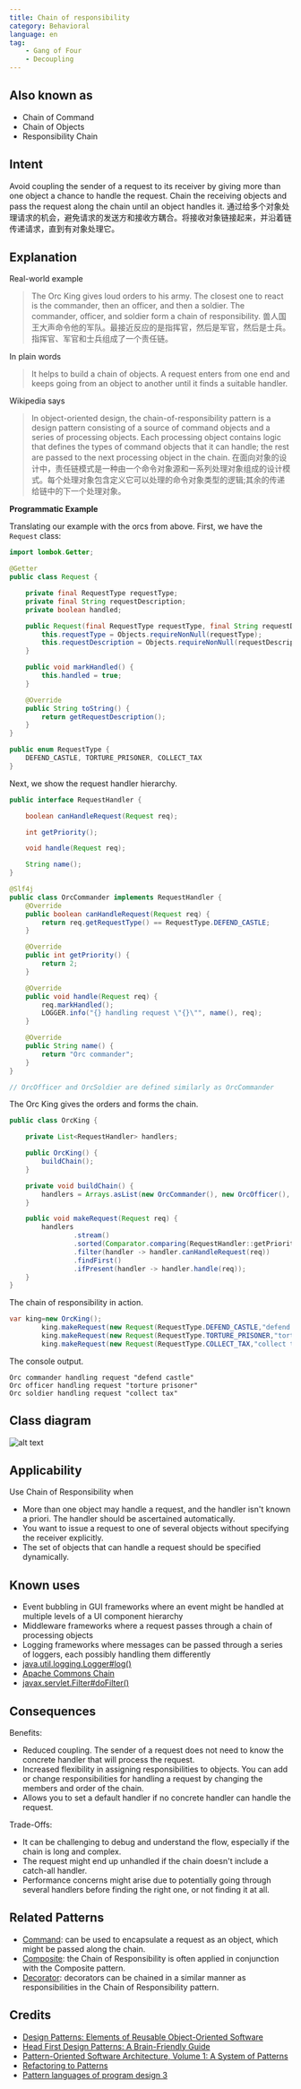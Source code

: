 ```yaml
---
title: Chain of responsibility
category: Behavioral
language: en
tag:
    - Gang of Four
    - Decoupling
---
```


## Also known as

* Chain of Command
* Chain of Objects
* Responsibility Chain

## Intent

Avoid coupling the sender of a request to its receiver by giving more than one object a chance to handle the request. Chain the receiving objects and pass the request along the chain until an object handles it.
通过给多个对象处理请求的机会，避免请求的发送方和接收方耦合。将接收对象链接起来，并沿着链传递请求，直到有对象处理它。

## Explanation

Real-world example

> The Orc King gives loud orders to his army. The closest one to react is the commander, then an officer, and then a soldier. The commander, officer, and soldier form a chain of responsibility.
> 兽人国王大声命令他的军队。最接近反应的是指挥官，然后是军官，然后是士兵。指挥官、军官和士兵组成了一个责任链。

In plain words

> It helps to build a chain of objects. A request enters from one end and keeps going from an object to another until it finds a suitable handler.

Wikipedia says

> In object-oriented design, the chain-of-responsibility pattern is a design pattern consisting of a source of command objects and a series of processing objects. Each processing object contains logic that defines the types of command objects that it can handle; the rest are passed to the next processing object in the chain.
> 在面向对象的设计中，责任链模式是一种由一个命令对象源和一系列处理对象组成的设计模式。每个处理对象包含定义它可以处理的命令对象类型的逻辑;其余的传递给链中的下一个处理对象。


**Programmatic Example**

Translating our example with the orcs from above. First, we have the `Request` class:

```java
import lombok.Getter;

@Getter
public class Request {

    private final RequestType requestType;
    private final String requestDescription;
    private boolean handled;

    public Request(final RequestType requestType, final String requestDescription) {
        this.requestType = Objects.requireNonNull(requestType);
        this.requestDescription = Objects.requireNonNull(requestDescription);
    }

    public void markHandled() {
        this.handled = true;
    }

    @Override
    public String toString() {
        return getRequestDescription();
    }
}

public enum RequestType {
    DEFEND_CASTLE, TORTURE_PRISONER, COLLECT_TAX
}
```

Next, we show the request handler hierarchy.

```java
public interface RequestHandler {

    boolean canHandleRequest(Request req);

    int getPriority();

    void handle(Request req);

    String name();
}

@Slf4j
public class OrcCommander implements RequestHandler {
    @Override
    public boolean canHandleRequest(Request req) {
        return req.getRequestType() == RequestType.DEFEND_CASTLE;
    }

    @Override
    public int getPriority() {
        return 2;
    }

    @Override
    public void handle(Request req) {
        req.markHandled();
        LOGGER.info("{} handling request \"{}\"", name(), req);
    }

    @Override
    public String name() {
        return "Orc commander";
    }
}

// OrcOfficer and OrcSoldier are defined similarly as OrcCommander

```

The Orc King gives the orders and forms the chain.

```java
public class OrcKing {

    private List<RequestHandler> handlers;

    public OrcKing() {
        buildChain();
    }

    private void buildChain() {
        handlers = Arrays.asList(new OrcCommander(), new OrcOfficer(), new OrcSoldier());
    }

    public void makeRequest(Request req) {
        handlers
                .stream()
                .sorted(Comparator.comparing(RequestHandler::getPriority))
                .filter(handler -> handler.canHandleRequest(req))
                .findFirst()
                .ifPresent(handler -> handler.handle(req));
    }
}
```

The chain of responsibility in action.

```java
var king=new OrcKing();
        king.makeRequest(new Request(RequestType.DEFEND_CASTLE,"defend castle"));
        king.makeRequest(new Request(RequestType.TORTURE_PRISONER,"torture prisoner"));
        king.makeRequest(new Request(RequestType.COLLECT_TAX,"collect tax"));
```

The console output.

```
Orc commander handling request "defend castle"
Orc officer handling request "torture prisoner"
Orc soldier handling request "collect tax"
```

## Class diagram

![alt text](./etc/chain-of-responsibility.urm.png "Chain of Responsibility class diagram")

## Applicability

Use Chain of Responsibility when

* More than one object may handle a request, and the handler isn't known a priori. The handler should be ascertained automatically.
* You want to issue a request to one of several objects without specifying the receiver explicitly.
* The set of objects that can handle a request should be specified dynamically.

## Known uses

* Event bubbling in GUI frameworks where an event might be handled at multiple levels of a UI component hierarchy
* Middleware frameworks where a request passes through a chain of processing objects
* Logging frameworks where messages can be passed through a series of loggers, each possibly handling them differently
* [java.util.logging.Logger#log()](http://docs.oracle.com/javase/8/docs/api/java/util/logging/Logger.html#log%28java.util.logging.Level,%20java.lang.String%29)
* [Apache Commons Chain](https://commons.apache.org/proper/commons-chain/index.html)
* [javax.servlet.Filter#doFilter()](http://docs.oracle.com/javaee/7/api/javax/servlet/Filter.html#doFilter-javax.servlet.ServletRequest-javax.servlet.ServletResponse-javax.servlet.FilterChain-)

## Consequences

Benefits:

* Reduced coupling. The sender of a request does not need to know the concrete handler that will process the request.
* Increased flexibility in assigning responsibilities to objects. You can add or change responsibilities for handling a request by changing the members and order of the chain.
* Allows you to set a default handler if no concrete handler can handle the request.

Trade-Offs:

* It can be challenging to debug and understand the flow, especially if the chain is long and complex.
* The request might end up unhandled if the chain doesn't include a catch-all handler.
* Performance concerns might arise due to potentially going through several handlers before finding the right one, or not finding it at all.

## Related Patterns

* [Command](https://java-design-patterns.com/patterns/command/): can be used to encapsulate a request as an object, which might be passed along the chain.
* [Composite](https://java-design-patterns.com/patterns/composite/): the Chain of Responsibility is often applied in conjunction with the Composite pattern.
* [Decorator](https://java-design-patterns.com/patterns/decorator/): decorators can be chained in a similar manner as responsibilities in the Chain of Responsibility pattern.

## Credits

* [Design Patterns: Elements of Reusable Object-Oriented Software](https://www.amazon.com/gp/product/0201633612/ref=as_li_tl?ie=UTF8&camp=1789&creative=9325&creativeASIN=0201633612&linkCode=as2&tag=javadesignpat-20&linkId=675d49790ce11db99d90bde47f1aeb59)
* [Head First Design Patterns: A Brain-Friendly Guide](https://www.amazon.com/gp/product/0596007124/ref=as_li_tl?ie=UTF8&camp=1789&creative=9325&creativeASIN=0596007124&linkCode=as2&tag=javadesignpat-20&linkId=6b8b6eea86021af6c8e3cd3fc382cb5b)
* [Pattern-Oriented Software Architecture, Volume 1: A System of Patterns](https://amzn.to/3PAJUg5)
* [Refactoring to Patterns](https://amzn.to/3VOO4F5)
* [Pattern languages of program design 3](https://amzn.to/4a4NxTH)
